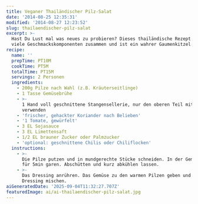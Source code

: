 ```yaml
---
title: Veganer Thailändischer Pilz-Salat
date: '2014-08-25 12:35:31'
modified: '2014-08-27 12:23:52'
slug: thailaendischer-pilz-salat
excerpt: >-
  Hast Du Lust mal was neues zu probieren? Dieses thailändische Rezept bringt
  viele Geschmackskomponenten zusammen und ist ein wahrer Gaumenkitzel.
recipe:
  name: ''
  prepTime: PT10M
  cookTime: PT5M
  totalTime: PT15M
  servings: 2 Personen
  ingredients:
    - 200g Pilze nach Wahl (z.B. Kräuterseitlinge)
    - 1 Tasse Gemüsebrühe
    - >-
      1 Hand voll geschnittene Stangensellerie, nur den oberen Teil mit dem Grün
      verwenden
    - 'frischer, gehackter Koriander nach Belieben'
    - '1 Tomate, gewürfelt'
    - 3 EL Sojasauce
    - 3 EL Limettensaft
    - 1/2 EL brauner Zucker oder Palmzucker
    - 'optional: geschnittene Chilis oder Chiliflocken'
  instructions:
    - >-
      Die Pilze putzen und in mundgerechte Stücke schneiden. In der Gemüsebrühe
      für 5min garen. Abschütten und kurz abkühlen lassen.
    - >-
      Das Dressing anrühren. Das Gemüse zu den warmen Pilzen geben und mit dem
      Dressing mischen.
aiGeneratedDate: '2025-09-04T11:32:27.707Z'
featuredImage: ai/ai-thailaendischer-pilz-salat.jpg
---
```


